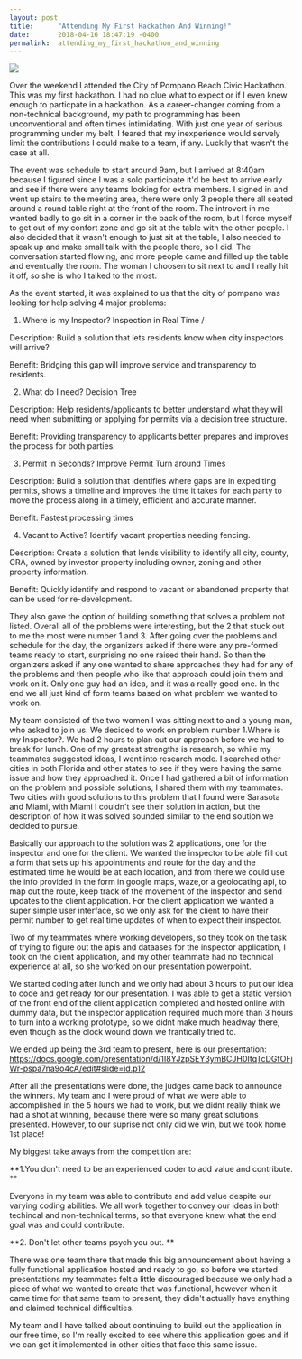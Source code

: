 ```yaml
---
layout: post
title:      "Attending My First Hackathon And Winning!"
date:       2018-04-16 18:47:19 -0400
permalink:  attending_my_first_hackathon_and_winning
---
```



![](https://secure.meetupstatic.com/photos/event/c/3/c/f/600_470150127.jpeg)


Over the weekend I attended the City of Pompano Beach Civic Hackathon. This was my first hackathon.  I had no clue what to expect or if I even knew enough to particpate in a hackathon. As a career-changer coming from a non-technical background, my path to programming has been unconventional and often times intimidating. With just one year of serious programming under my belt, I feared that my inexperience would servely limit the contributions I could make to a team, if any. Luckily that wasn't the case at all.

The event was schedule to start around 9am, but I arrived at 8:40am because I figured since I was a solo participate it'd be best to arrive early and see if there were any teams looking for extra members. I signed in and went up stairs to the meeting area, there were only 3 people there all seated around a round table right at the front of the room. The introvert in me wanted badly to go sit in a corner in the back of the room, but I force myself to get out of my confort zone and go sit at the table with the other people. I also decided that it wasn't enough to just sit at the table, I also needed to speak up and make small talk with the people there, so I did. The conversation started flowing, and more people came and filled up the table and eventually the room. The woman I choosen to sit next to and I really hit it off, so she is who I talked to the most.

As the event started, it was explained to us that the city of pompano was looking for help solving 4 major problems:

1. Where is my Inspector? Inspection in Real Time / 

Description: Build a solution that lets residents know when city inspectors will arrive?

Benefit: Bridging this gap will improve service and transparency to residents.

2. What do I need? Decision Tree

Description: Help residents/applicants to better understand what they will need when submitting or applying for permits via a decision tree structure.

Benefit: Providing transparency to applicants better prepares and improves the process for both parties.

3. Permit in Seconds? Improve Permit Turn around Times

Description: Build a solution that identifies where gaps are in expediting permits, shows a timeline and improves the time it takes for each party to move the process along in a timely, efficient and accurate manner.

Benefit: Fastest processing times

4. Vacant to Active? Identify vacant properties needing fencing. 

Description: Create a solution that lends visibility to identify all city, county, CRA, owned by investor property including owner, zoning and other property information.

Benefit: Quickly identify and respond to vacant or abandoned property that can be used for re-development.

They also gave the option of building something that solves a problem not listed. Overall all of the problems were interesting, but the 2 that stuck out to me the most were number 1 and 3. After going over the problems and schedule for the day, the organizers asked if there were any pre-formed teams ready to start, surprising no one raised their hand. So then the organizers asked if any one wanted to share approaches they had for any of the problems and then people who like that approach could join them and work on it. Only one guy had an idea, and it was a really good one. In the end we all just kind of form teams based on what problem we wanted to work on.

My team consisted of the two women I was sitting next to and a young man, who asked to join us. We decided to work on problem number 1.Where is my Inspector?. We had 2 hours to plan out our approach before we had to break for lunch. One of my greatest strengths is research, so while my teammates suggested ideas, I went into research mode. I searched other cities in both Florida and other states to see if they were having the same issue and how they approached it.  Once I had gathered a bit of information on the problem and possible solutions, I shared them with my teammates. Two cities with good solutions to this problem that I found were Sarasota and Miami, with Miami I couldn't see their solution in action, but the description of how it was solved sounded similar to the end soution we decided to pursue. 

Basically our approach to the solution was 2 applications, one for the inspector and one for the client. We wanted the inspector to be able fill out a form that sets up his appointments and route for the day  and the estimated time he would be at each location, and from there we could use the info provided in the form in google maps, waze,or a geolocating api, to map out the route, keep track of the movement of the inspector and send updates to the client application. For the client application we wanted a super simple user interface, so we only ask for the client to have their permit number to get real time updates of when to expect their inspector. 

Two of my teammates where working developers, so they took on the task of trying to figure out the apis and dataases for the inspector application, I took on the client application, and my other teammate had no technical experience at all, so she worked on our presentation powerpoint. 

We started coding after lunch and we only had about 3 hours to put our idea to code and get ready for our presentation. I was able to get a static version of the front end of the client application completed and hosted online with dummy data, but the inspector application required much more than 3 hours to turn into a working prototype, so we didnt make much headway there, even though as the clock wound down we frantically tried to. 

We ended up being the 3rd team to present, here is our presentation: https://docs.google.com/presentation/d/1I8YJzpSEY3ymBCJH0ItqTcDGfOFjWr-pspa7na9o4cA/edit#slide=id.p12

After all the presentations were done, the judges came back to announce the winners. My team and I were proud of what we were able to accomplished in the 5 hours we had to work, but we didnt really think we had a shot at winning, because there were so many great solutions presented. However, to our suprise not only did we win, but we took home 1st place! 

My biggest take aways from the competition are:

**1.You don't need to be an experienced coder to add value and contribute. **

Everyone in my team was able to contribute and add value despite our varying coding abilities. We all work together to convey our ideas in both techincal and non-technical terms, so that everyone knew what the end goal was and could contribute.

**2. Don't let other teams psych you out. **

There was one team there that made this big announcement about having a fully functional application hosted and ready to go, so before we started presentations my teammates felt a little discouraged because we only had a piece of what we wanted to create that was functional, however when it came time for that same team to present, they didn't actually have anything and claimed technical difficulties.

My team and I have talked about continuing to build out the application in our free time, so I'm really excited to see where this application goes and if we can get it implemented in other cities that face this same issue. 







